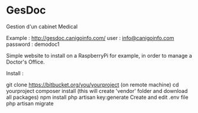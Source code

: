# GesDoc
Gestion d'un cabinet Medical

Example : http://gesdoc.canigoinfo.com/
user : info@canigoinfo.com  
password : demodoc1

Simple website to install on a RaspberryPi for example, in order to  manage a Doctor's Office.

Install :

git clone https://bitbucket.org/you/yourproject (on remote machine)
cd yourproject
composer install (this will create 'vendor' folder and download all packages)
npm install
php artisan key:generate
Create and edit .env file
php artisan migrate
